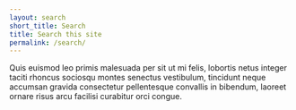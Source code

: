 ```yaml
---
layout: search
short_title: Search
title: Search this site
permalink: /search/
---
```


Quis euismod leo primis malesuada per sit ut mi felis, lobortis netus integer taciti rhoncus sociosqu montes senectus vestibulum, tincidunt neque accumsan gravida consectetur pellentesque convallis in bibendum, laoreet ornare risus arcu facilisi curabitur orci congue.
